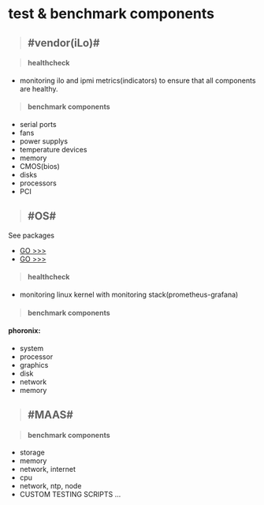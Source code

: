 # test & benchmark components

> ## #vendor(iLo)#

> #### healthcheck
- monitoring ilo and ipmi metrics(indicators) to ensure that all components are healthy.

> #### benchmark components
- serial ports
- fans
- power supplys
- temperature devices
- memory
- CMOS(bios)
- disks
- processors
- PCI

> ## #OS#
See packages
- [GO >>>](https://linuxconfig.org/how-to-benchmark-your-linux-systems)
- [GO >>>](https://github.com/haydenjames/bench-scripts/blob/master/README.md#phoronix-test-suite)

> ####  healthcheck
- monitoring linux kernel with monitoring stack(prometheus-grafana)

> #### benchmark components
#### phoronix:
- system
- processor
- graphics
- disk
- network
- memory

> ## #MAAS#

> #### benchmark components
- storage 
- memory
- network, internet
- cpu
- network, ntp, node
- CUSTOM TESTING SCRIPTS ...